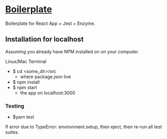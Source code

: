 # [Boilerplate]()
Boilerplate for React App + Jest + Enzyme.

## Installation for localhost
Assuming you already have NPM installed on on your computer.

Linux/Mac Terminal <br />

* $ cd <some_dir>/src
  * where package.json live
* $ npm install
* $ npm start 
  * the app on localhost:3000

### Testing
* $yarn test

If error due to TypeError: environment.setup, then eject, then re-run all 
test suites.
